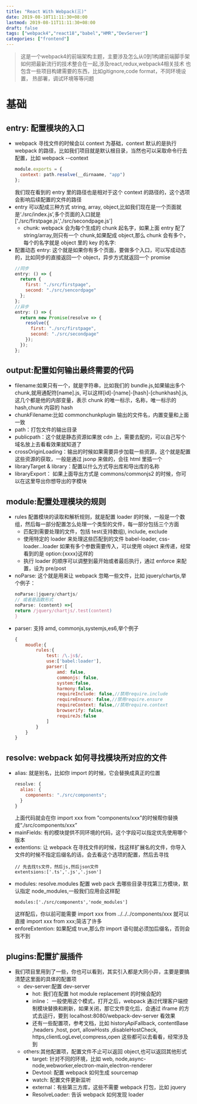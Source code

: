 ```yaml
---
title: "React With Webpack(三)"
date: 2019-08-10T11:11:30+08:00
lastmod: 2019-08-11T11:11:30+08:00
draft: false
tags: ["webpack4","react18","babel","HMR","DevServer"]
categories: ["frontend"]
---
```


> 这是一个webpack4的前端架构主题，主要涉及怎么从0到1构建前端脚手架
> 如何把最新流行的技术整合在一起,涉及react,redux,webpack4相关技术
> 也包含一些项目构建需要的东西，比如gitignore,code format，不同环境设置，
> 热部署，调试环境等等问题

# 基础
## entry: 配置模块的入口
  - webpack 寻找文件的时候会以 context 为基础，context 默认的是执行 webpack 的路径，比如我们项目就是默认根目录，当然也可以采取命令行去配置，比如 webpack --context
    ```javascript
    module.exports = {
      context: path.resolve(__dirnaame, "app")
    };
    ```
    我们现在看到的 entry 里的路径也是相对于这个 context 的路径的，这个选项会影响后续配置的文件的路径
  - entry 可以配成三种方式 string, array, object,比如我们现在是一个页面就是‘./src/index.js’,多个页面的入口就是['./src/firstpage.js','./src/secondpage.js']
    - chunk: webpack 会为每个生成的 chunk 起名字，如果上面 entry 配了 string/array,则只有一个 chunk,如果配成 object,那么 chunk 会有多个，每个的名字就是 object 里的 key 的名字:
  - 配置动态 entry:
    这个就是如果你有多个页面，要做多个入口，可以写成动态的，比如同步的直接返回一个 object，异步方式就返回一个 promise
    ```javascript
    //同步
    entry: () => {
      return {
        first: "./src/firstpage",
        second: "./src/sencordpage"
      };
    };
    //异步
    entry: () => {
      return new Promise(resolve => {
        resolve({
          first: "./src/firstpage",
          second: "./src/secondpage"
        });
      });
    };
    ```
## output:配置如何输出最终需要的代码
  - filename:如果只有一个，就是字符串，比如我们的 bundle.js,如果输出多个 chunk,就用通配符[name].js,
    可以这样[id]-[name]-[hash]-[chunkhash].js,这几个都是他的内部变量，表示 chunk 的唯一标示，名称，唯一标示的 hash,chunk 内容的 hash
  - chunkFilename:比如 commonchunkplugin 输出的文件名，内置变量和上面一致
  - path：打包文件的输出目录
  - publicpath：这个就是静态资源如果放 cdn 上，需要去配的，可以自己写个域名放上去看看效果就知道了
  - crossOriginLoading：输出的时候如果需要异步加载一些资源，这个就是配置这些资源的获取，一般是通过 jsonp 来做的，会往 html 里插一个
  - libraryTarget & library：配置以什么方式导出库和导出库的名称
  - libraryExport： 如果上面导出方式是 commons/commonjs2 的时候，你可以在这里导出你想导出的字模块
## module:配置处理模块的规则
  - rules 配置模块的读取和解析规则，就是配置 loader 的时候，一般是一个数组，然后每一部分配置怎么处理一个类型的文件，每一部分包括三个方面
    - 匹配到需要处理的文件，包括 test(支持数组), include, exclude
    - 使用特定的 loader 来处理这些匹配到的文件 babel-loader, css-loader...loader 如果有多个参数需要传入，可以使用 object 来传递，经常看到的是 option:{xxxx}这样的
    - 执行 loader 的顺序可以调整到最开始或者最后执行，通过 enforce 来配置，设为 pre/post
  - noParse: 这个就是用来让 webpack 忽略一些文件，比如 jquery/chartjs,举个例子：
    ```javascript
    noParse:|jquery/chartjs/
    // 或者是函数形式
    noParse: (content) =>{
    return /jquery/chartjs/.test(content)
    }
    ```
  - parser: 支持 amd, commonjs,systemjs,es6,举个例子
    ```javascript
    {
        moudle:{
            rules:{
                test: /\.js$/,
                use:['babel:loader'],
                parser:[
                    amd: false,
                    commonjs: false,
                    system:false,
                    harmony:false,
                    requireInclude: false,//禁用require.include
                    requireEnsure: false,//禁用require.ensure
                    requireContext: false,//禁用require.context
                    browserify: false,
                    requireJs:false
                ]
            }
        }
    }
    ```
## resolve: webpack 如何寻找模块所对应的文件
  - alias: 就是别名，比如你 import 的时候，它会替换成真正的位置
    ```javascript
    resolve: {
      alias: {
        components: "./src/components";
      }
    }
    ```
    上面代码就会在你 import xxx from "components/xxx"的时候帮你替换成“./src/components/xxx”
  - mainFields: 有的模块提供不同环境的代码，这个字段可以指定优先使用哪个版本
  - extentions: 让 webpack 在寻找文件的时候，找这样扩展名的文件，你导入文件的时候不指定后缀名的话，会去看这个选项的配置，然后去寻找
    ```
    // 先去找ts文件，然后js,然后json文件
    extentsions:['.ts','.js','.json']
    ```
  - modules: resolve.modules 配置 web pack 去哪些目录寻找第三方模块，默认指定 node_modules,一般我们应用会这样配
    ```
    modules:['./src/components','node_modules']
    ```
    这样配后，你以前可能需要 import xxx from ../../../components/xxx 就可以直接 import xxx from xxx;简洁了许多
  - enforeExtention: 如果配成 true,那么你 import 语句就必须加后缀名，否则会找不到
## plugins:配置扩展插件
  - 我们项目里用到了一些，你也可以看到，其实引入都是大同小异，主要是要搞清楚这里面的具体的配置项
    - dev-server:配置 dev-server
      - hot: 我们在配置 hot module replacement 的时候会配的
      - inline： 一般使用这个模式，打开之后，webpack 通过代理客户端控制模块替换和刷新，如果关闭，那它文件变化后，会通过 iframe 的方式去运行，要到 localhost:8080/webpack-dev-server 看效果
      - 还有一些配置项，参考文档，比如 historyApiFallback, contentBase ,headers ,host, port, allowHosts ,disableHostCheck, https,clientLogLevel,compress,open 这些都可以去看看，经常涉及到
    - others:其他配置项，配置文件不止可以返回 object,也可以返回其他形式
      - target: 针对不同的环境，比如 web, node,async-node,webworker,electron-main,electron-renderer
      - Devtool: 配置 webpack 如何生成 sourcemap
      - watch: 配置文件更新监听
      - external：有些第三方库，这些不需要 webpack 打包，比如 jquery
      - ResolveLoader: 告诉 webpack 如何发现 loader
